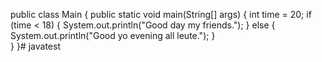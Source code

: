 public class Main {
  public static void main(String[] args) {
    int time = 20;
    if (time < 18) {
      System.out.println("Good day my friends.");
    } else {
      System.out.println("Good yo evening all leute.");
    }  
  }
}# javatest

